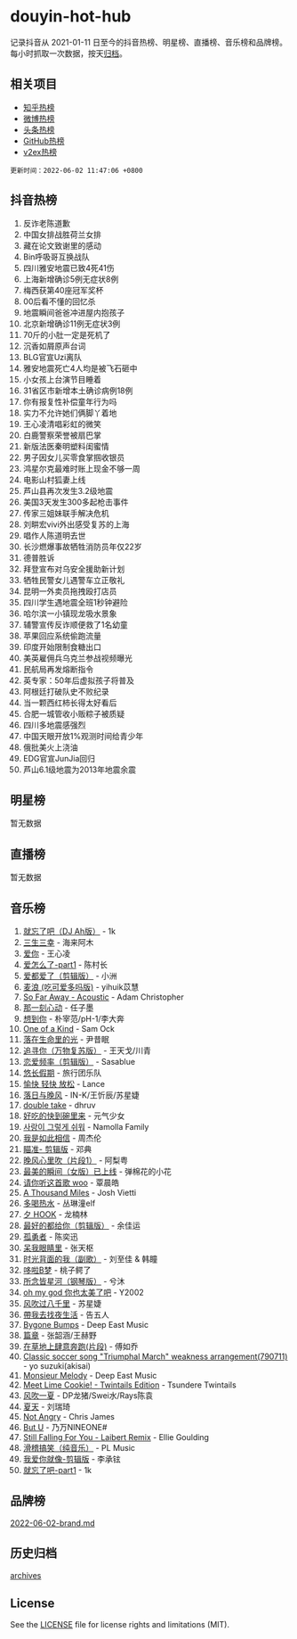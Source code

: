 # douyin-hot-hub

记录抖音从 2021-01-11 日至今的抖音热榜、明星榜、直播榜、音乐榜和品牌榜。每小时抓取一次数据，按天[归档](archives)。

## 相关项目

- [知乎热榜](https://github.com/lonnyzhang423/zhihu-hot-hub)
- [微博热榜](https://github.com/lonnyzhang423/weibo-hot-hub)
- [头条热榜](https://github.com/lonnyzhang423/toutiao-hot-hub)
- [GitHub热榜](https://github.com/lonnyzhang423/github-hot-hub)
- [v2ex热榜](https://github.com/lonnyzhang423/v2ex-hot-hub)


`更新时间：2022-06-02 11:47:06 +0800`

## 抖音热榜

1. 反诈老陈道歉
1. 中国女排战胜荷兰女排
1. 藏在论文致谢里的感动
1. Bin呼吸哥互换战队
1. 四川雅安地震已致4死41伤
1. 上海新增确诊5例无症状8例
1. 梅西获第40座冠军奖杯
1. 00后看不懂的回忆杀
1. 地震瞬间爸爸冲进屋内抱孩子
1. 北京新增确诊11例无症状3例
1. 70斤的小肚一定是死机了
1. 沉香如屑原声台词
1. BLG官宣Uzi离队
1. 雅安地震死亡4人均是被飞石砸中
1. 小女孩上台演节目睡着
1. 31省区市新增本土确诊病例18例
1. 你有报复性补偿童年行为吗
1. 实力不允许她们俩脚丫着地
1. 王心凌清唱彩虹的微笑
1. 白鹿警察荣誉被扇巴掌
1. 新版法医秦明塑料闺蜜情
1. 男子因女儿买零食掌掴收银员
1. 鸿星尔克最难时账上现金不够一周
1. 电影山村狐妻上线
1. 芦山县再次发生3.2级地震
1. 美国3天发生300多起枪击事件
1. 传家三姐妹联手解决危机
1. 刘畊宏vivi外出感受复苏的上海
1. 唱作人陈道明去世
1. 长沙燃爆事故牺牲消防员年仅22岁
1. 德普胜诉
1. 拜登宣布对乌安全援助新计划
1. 牺牲民警女儿遇警车立正敬礼
1. 昆明一外卖员拖拽殴打店员
1. 四川学生遇地震全班1秒钟避险
1. 哈尔滨一小镇现龙吸水景象
1. 辅警宣传反诈顺便救了1名幼童
1. 苹果回应系统偷跑流量
1. 印度开始限制食糖出口
1. 美英雇佣兵乌克兰参战视频曝光
1. 民航局再发熔断指令
1. 英专家：50年后虚拟孩子将普及
1. 阿根廷打破队史不败纪录
1. 当一颗西红柿长得太好看后
1. 合肥一城管收小贩粽子被质疑
1. 四川多地震感强烈
1. 中国天眼开放1%观测时间给青少年
1. 俄批美火上浇油
1. EDG官宣JunJia回归
1. 芦山6.1级地震为2013年地震余震

## 明星榜

暂无数据

## 直播榜

暂无数据

## 音乐榜

1. [就忘了吧（DJ Ah版）]() - 1k
1. [三生三幸]() - 海来阿木
1. [爱你](https://sf6-cdn-tos.douyinstatic.com/obj/tos-cn-ve-2774/738d8b240f1e4519b44cf31c84e02e24) - 王心凌
1. [爱怎么了-part1]() - 陈村长
1. [爱都爱了（剪辑版）](https://sf6-cdn-tos.douyinstatic.com/obj/tos-cn-ve-2774/ea838a8eccd2486f8d7aa26551f04225) - 小洲
1. [麦浪 (吃可爱多吗版)](https://sf3-cdn-tos.douyinstatic.com/obj/tos-cn-ve-2774/fb2bf2aaa2854aaa8ec0fcfabbee4bd8) - yihuik苡慧
1. [So Far Away - Acoustic](https://sf3-cdn-tos.douyinstatic.com/obj/tos-cn-ve-2774/61ae1d10dc344d839cc414e60fbc1cd7) - Adam Christopher
1. [那一刻心动](https://sf6-cdn-tos.douyinstatic.com/obj/tos-cn-ve-2774/4c0ed00133e3439592b4741c72acc6f3) - 任子墨
1. [想到你]() - 朴宰范/pH-1/李大奔
1. [One of a Kind](https://sf6-cdn-tos.douyinstatic.com/obj/tos-cn-ve-2774/0a47d1d2ff5d47ccb42b56567de4456f) - Sam Ock
1. [落在生命里的光](https://sf3-cdn-tos.douyinstatic.com/obj/tos-cn-ve-2774/6a3ac5299a304a0babc779305d06ec09) - 尹昔眠
1. [追寻你（万物复苏版）](https://sf3-cdn-tos.douyinstatic.com/obj/tos-cn-ve-2774/cfb22ccf85784f2f83bcefe9ad675822) - 王天戈/川青
1. [恋爱频率（剪辑版）](https://sf3-cdn-tos.douyinstatic.com/obj/tos-cn-ve-2774/5fe5fbbb62d9433798e07a2fddb2213d) - Sasablue
1. [悠长假期]() - 旅行团乐队
1. [愉快 轻快 放松]() - Lance
1. [落日与晚风](https://sf6-cdn-tos.douyinstatic.com/obj/tos-cn-ve-2774/c0df4d955e5e4cda94db402d63b71b53) - IN-K/王忻辰/苏星婕
1. [double take](https://sf3-cdn-tos.douyinstatic.com/obj/tos-cn-ve-2774/2e7248afd1d94438b93ec6a1a19dafe3) - dhruv
1. [好吃的快到碗里来](https://sf3-cdn-tos.douyinstatic.com/obj/tos-cn-ve-2774/3027e72b086e497db189953927013e1a) - 元气少女
1. [사랑이 그렇게 쉬워](https://sf6-cdn-tos.douyinstatic.com/obj/tos-cn-ve-2774/f719797786b94cb19ffbeeff3def0d79) - Namolla Family
1. [我是如此相信]() - 周杰伦
1. [瞄准- 剪辑版](https://sf6-cdn-tos.douyinstatic.com/obj/tos-cn-ve-2774/60322e184ec342de8d8e17e247214139) - 邓典
1. [晚风心里吹（片段1）](https://sf6-cdn-tos.douyinstatic.com/obj/tos-cn-ve-2774/504672ab830c472fa6a5870195b458a9) - 阿梨粤
1. [最美的瞬间（女版）已上线](https://sf6-cdn-tos.douyinstatic.com/obj/tos-cn-ve-2774/527ce7f66142422e8d0727588b4f7c73) - 弹棉花的小花
1. [请你听这首歌 woo]() - 覃晨皓
1. [A Thousand Miles]() - Josh Vietti
1. [多喝热水](https://sf3-cdn-tos.douyinstatic.com/obj/tos-cn-ve-2774/70d18bcd2b704bc4a6d83542e63182d9) - 丛琳潼elf
1. [夕 HOOK](https://sf3-cdn-tos.douyinstatic.com/obj/tos-cn-ve-2774/e4e3663065e34ff28df73363b030f1c7) - 龙楠林
1. [最好的都给你（剪辑版）](https://sf6-cdn-tos.douyinstatic.com/obj/tos-cn-ve-2774/e321304ad36c4bdc88df946f53b7b6f9) - 余佳运
1. [孤勇者]() - 陈奕迅
1. [呆我眼睛里](https://sf3-cdn-tos.douyinstatic.com/obj/tos-cn-ve-2774/dec5dbd0ccec4f0581e9c2b2a25efc4d) - 张天枢
1. [时光背面的我（副歌）](https://sf3-cdn-tos.douyinstatic.com/obj/tos-cn-ve-2774/d5c634788d8245f796314952f28e1891) - 刘至佳 & 韩瞳
1. [哆啦B梦](https://sf3-cdn-tos.douyinstatic.com/obj/tos-cn-ve-2774/11d91e597d504e8888820e5a70a9f69f) - 桃子鳄了
1. [所念皆星河（钢琴版）]() - 兮沐
1. [oh my god 你也太美了吧]() - Y2002
1. [风吹过八千里](https://sf6-cdn-tos.douyinstatic.com/obj/tos-cn-ve-2774/a1a6ff5c96de4f13890fedc3fd6d4c76) - 苏星婕
1. [帶我去找夜生活]() - 告五人
1. [Bygone Bumps]() - Deep East Music
1. [篇章](https://sf6-cdn-tos.douyinstatic.com/obj/tos-cn-ve-2774/6cd3e3ba67254449ae2883146305ac06) - 张韶涵/王赫野
1. [在草地上肆意奔跑(片段)](https://sf6-cdn-tos.douyinstatic.com/obj/tos-cn-ve-2774/53a701c9c2fa45a0b21bb0c91aa90880) - 傅如乔
1. [Classic soccer song "Triumphal March" weakness arrangement(790711)](https://sf6-cdn-tos.douyinstatic.com/obj/tos-cn-ve-2774/7881e2ee1b664fe9ae8d0b4e47c46751) - yo suzuki(akisai)
1. [Monsieur Melody]() - Deep East Music
1. [Meet Lime Cookie! - Twintails Edition](https://sf3-cdn-tos.douyinstatic.com/obj/tos-cn-ve-2774/8edbcaeb23ef4630a353bed52fe92f02) - Tsundere Twintails
1. [风吹一夏](https://sf6-cdn-tos.douyinstatic.com/obj/tos-cn-ve-2774/64b5a4609eb843c29c974d39d4d5d058) - DP龙猪/Swei水/Rays陈袁
1. [夏天]() - 刘瑞琦
1. [Not Angry](https://sf6-cdn-tos.douyinstatic.com/obj/tos-cn-ve-2774/651f30a826dc43cbb6becf6b048f9541) - Chris James
1. [But U](https://sf3-cdn-tos.douyinstatic.com/obj/tos-cn-ve-2774/c9b24e803abb480a87dd1768e2eb1da3) - 乃万NINEONE#
1. [Still Falling For You - Laibert Remix]() - Ellie Goulding
1. [滑稽搞笑（纯音乐）]() - PL Music
1. [我爱你就像-剪辑版](https://sf6-cdn-tos.douyinstatic.com/obj/tos-cn-ve-2774/2b1fbd2903c3421195391d016a175dc3) - 李承铉
1. [就忘了吧-part1]() - 1k

## 品牌榜

[2022-06-02-brand.md](archives/2022-06-02-brand.md)

## 历史归档

[archives](archives)

## License

See the [LICENSE](LICENSE) file for license rights and limitations (MIT).
